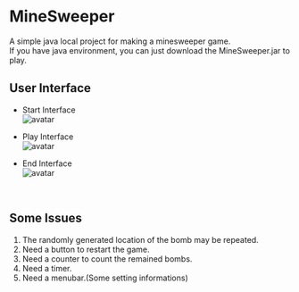 # MineSweeper
 A simple java local project for making a minesweeper game.<br/>
 If you have java environment, you can just download the MineSweeper.jar to play.
## User Interface
- Start Interface<br/>
![avatar](https://github.com/yuanAiAA/MineSweeper/blob/master/MineSweeper/out/production/MineSweeper/result1.PNG)

- Play Interface<br/>
![avatar](https://github.com/yuanAiAA/MineSweeper/blob/master/MineSweeper/out/production/MineSweeper/result2.PNG)

- End Interface<br/>
![avatar](https://github.com/yuanAiAA/MineSweeper/blob/master/MineSweeper/out/production/MineSweeper/result3.PNG)
<br/>

## Some Issues
1. The randomly generated location of the bomb may be repeated.
2. Need a button to restart the game.
3. Need a counter to count the remained bombs.
4. Need a timer.
5. Need a menubar.(Some setting informations)
